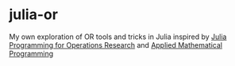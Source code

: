 # julia-or
My own exploration of OR tools and tricks in Julia inspired by [Julia Programming for Operations Research](https://juliabook.chkwon.net/book) and [Applied Mathematical Programming](http://web.mit.edu/15.053/www/AMP.htm)
